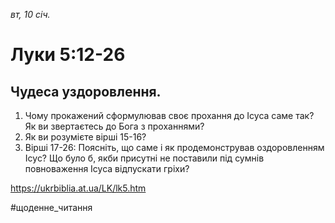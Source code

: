 
_вт, 10 січ._

# Луки 5:12-26

## Чудеса уздоровлення.
1. Чому прокажений сформулював своє прохання до Ісуса саме так? Як ви звертаєтесь до Бога з проханнями?
2. Як ви розумієте вірші 15-16?
3. Вірші 17-26: Поясніть, що саме і як продемонстрував оздоровленням Ісус? Що було б, якби присутні не поставили під сумнів повноваження Ісуса відпускати гріхи?

https://ukrbiblia.at.ua/LK/lk5.htm

#щоденне_читання
